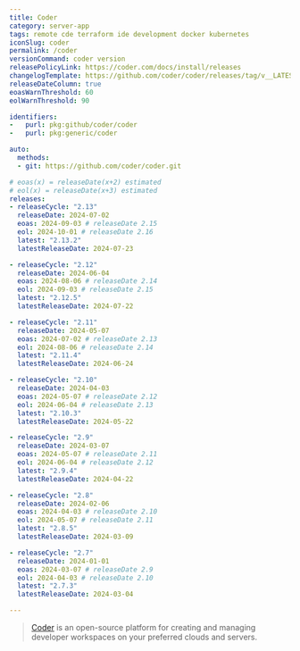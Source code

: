 ```yaml
---
title: Coder
category: server-app
tags: remote cde terraform ide development docker kubernetes
iconSlug: coder
permalink: /coder
versionCommand: coder version
releasePolicyLink: https://coder.com/docs/install/releases
changelogTemplate: https://github.com/coder/coder/releases/tag/v__LATEST__
releaseDateColumn: true
eoasWarnThreshold: 60
eolWarnThreshold: 90

identifiers:
-   purl: pkg:github/coder/coder
-   purl: pkg:generic/coder

auto:
  methods:
  - git: https://github.com/coder/coder.git

# eoas(x) = releaseDate(x+2) estimated
# eol(x) = releaseDate(x+3) estimated
releases:
- releaseCycle: "2.13"
  releaseDate: 2024-07-02
  eoas: 2024-09-03 # releaseDate 2.15
  eol: 2024-10-01 # releaseDate 2.16
  latest: "2.13.2"
  latestReleaseDate: 2024-07-23

- releaseCycle: "2.12"
  releaseDate: 2024-06-04
  eoas: 2024-08-06 # releaseDate 2.14
  eol: 2024-09-03 # releaseDate 2.15
  latest: "2.12.5"
  latestReleaseDate: 2024-07-22

- releaseCycle: "2.11"
  releaseDate: 2024-05-07
  eoas: 2024-07-02 # releaseDate 2.13
  eol: 2024-08-06 # releaseDate 2.14
  latest: "2.11.4"
  latestReleaseDate: 2024-06-24

- releaseCycle: "2.10"
  releaseDate: 2024-04-03
  eoas: 2024-05-07 # releaseDate 2.12
  eol: 2024-06-04 # releaseDate 2.13
  latest: "2.10.3"
  latestReleaseDate: 2024-05-22

- releaseCycle: "2.9"
  releaseDate: 2024-03-07
  eoas: 2024-05-07 # releaseDate 2.11
  eol: 2024-06-04 # releaseDate 2.12
  latest: "2.9.4"
  latestReleaseDate: 2024-04-22

- releaseCycle: "2.8"
  releaseDate: 2024-02-06
  eoas: 2024-04-03 # releaseDate 2.10
  eol: 2024-05-07 # releaseDate 2.11
  latest: "2.8.5"
  latestReleaseDate: 2024-03-09

- releaseCycle: "2.7"
  releaseDate: 2024-01-01
  eoas: 2024-03-07 # releaseDate 2.9
  eol: 2024-04-03 # releaseDate 2.10
  latest: "2.7.3"
  latestReleaseDate: 2024-03-04

---
```


> [Coder](https://coder.com) is an open-source platform for creating and managing developer workspaces on your preferred
> clouds and servers.
